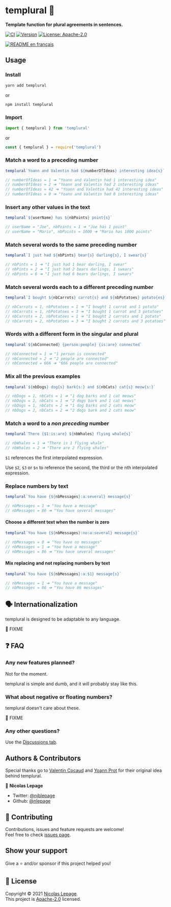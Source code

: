 # templural 🍤

**Template function for plural agreements in sentences.**

[![CI](https://github.com/nlepage/templural/actions/workflows/ci.yml/badge.svg)](https://github.com/nlepage/templural/actions)
[![Version](https://img.shields.io/npm/v/templural.svg)](https://www.npmjs.com/package/templural)
[![License: Apache-2.0](https://img.shields.io/badge/License-Apache2.0-yellow.svg)](https://spdx.org/licenses/Apache-2.0.html)

[![README en français](https://img.shields.io/badge/🇫🇷-README-blue)](https://github.com/nlepage/templural/blob/main/README_fr.md)

## Usage

### Install

```sh
yarn add templural
```

or

```sh
npm install templural
```

### Import

```js
import { templural } from 'templural'
```

or

```js
const { templural } = require('templural')
```

### Match a word to a preceding number

```js
templural`Yoann and Valentin had ${numberOfIdeas} interesting idea{s}`

// numberOfIdeas = 1 ➔ "Yoann and Valentin had 1 interesting idea"
// numberOfIdeas = 2 ➔ "Yoann and Valentin had 2 interesting ideas"
// numberOfIdeas = 42 ➔ "Yoann and Valentin had 42 interesting ideas"
// numberOfIdeas = 0 ➔ "Yoann and Valentin had 0 interesting ideas"
```

### Insert any other values in the text

```js
templural`${userName} has ${nbPoints} point{s}`

// userName = "Joe", nbPoints = 1 ➔ "Joe has 1 point"
// userName = "Mario", nbPoints = 1000 ➔ "Mario has 1000 points"
```

### Match several words to the same preceding number

```js
templural`I just had ${nbPints} bear{s} darling{s}, I swear{s}`

// nbPints = 1 ➔ "I just had 1 bear darling, I swear"
// nbPints = 2 ➔ "I just had 2 bears darlings, I swears"
// nbPints = 6 ➔ "I just had 6 bears darlings, I swears"
```

### Match several words each to a different preceding number

```js
templural`I bought ${nbCarrots} carrot{s} and ${nbPotatoes} potato{es}`

// nbCarrots = 1, nbPotatoes = 1 ➔ "I bought 1 carrot and 1 potato"
// nbCarrots = 1, nbPotatoes = 3 ➔ "I bought 1 carrot and 3 potatoes"
// nbCarrots = 2, nbPotatoes = 1 ➔ "I bought 2 carrots and 1 potato"
// nbCarrots = 2, nbPotatoes = 3 ➔ "I bought 2 carrots and 3 potatoes"
```

### Words with a different form in the singular and plural

```js
templural`${nbConnected} {person:people} {is:are} connected`

// nbConnected = 1 ➔ "1 person is connected"
// nbConnected = 2 ➔ "2 people are connected"
// nbConnected = 666 ➔ "666 people are connected"
```

### Mix all the previous examples

```js
templural`${nbDogs} dog{s} bark{s:} and ${nbCats} cat{s} meow{s:}`

// nbDogs = 1, nbCats = 1 ➔ "1 dog barks and 1 cat meows"
// nbDogs = 2, nbCats = 1 ➔ "2 dogs bark and 1 cat meows"
// nbDogs = 1, nbCats = 2 ➔ "1 dog barks and 2 cats meow"
// nbDogs = 2, nbCats = 2 ➔ "2 dogs bark and 2 cats meow"
```

### Match a word to a *non preceding* number

```js
templural`There {$1:is:are} ${nbWhales} flying whale{s}`

// nbWhales = 1 ➔ "There is 1 flying whale"
// nbWhales = 2 ➔ "There are 2 flying whales"
```

`$1` references the first interpolated expression.

Use `$2`, `$3` or `$n` to reference the second, the third or the nth interpolated expression.

### Replace numbers by text

```js
templural`You have {${nbMessages}:a:several} message{s}`

// nbMessages = 1 ➔ "You have a message"
// nbMessages = 86 ➔ "You have several messages"
```

#### Choose a different text when the number is zero

```js
templural`You have {${nbMessages}:no:a:several} message{s}`

// nbMessages = 0 ➔ "You have no messages"
// nbMessages = 1 ➔ "You have a message"
// nbMessages = 86 ➔ "You have several messages"
```

#### Mix replacing and not replacing numbers by text

```js
templural`You have {${nbMessages}:a:$1} message{s}`

// nbMessages = 1 ➔ "You have a message"
// nbMessages = 86 ➔ "You have 86 messages"
```

## 🗣️ Internationalization

templural is designed to be adaptable to any language.

🚧 FIXME

## ❓ FAQ

### Any new features planned?

Not for the moment.

templural is simple and dumb, and it will probably stay like this.

### What about negative or floating numbers?

templural doesn't care about these.

🚧 FIXME

### Any other questions?

Use the [Discussions tab](https://github.com/nlepage/templural/discussions).

## Authors & Contributors

Special thanks go to [Valentin Cocaud](https://github.com/EmrysMyrddin) and [Yoann Prot](https://github.com/Taranys) for their original idea behind templural.

👤 **Nicolas Lepage**

* Twitter: [@njblepage](https://twitter.com/njblepage)
* Github: [@nlepage](https://github.com/nlepage)

## 🤝 Contributing

Contributions, issues and feature requests are welcome!<br />Feel free to check [issues page](https://github.com/nlepage/templural/issues).

## Show your support

Give a ⭐️ and/or sponsor if this project helped you!

## 📝 License

Copyright © 2021 [Nicolas Lepage](https://github.com/nlepage).<br />
This project is [Apache-2.0](https://spdx.org/licenses/Apache-2.0.html) licensed.

